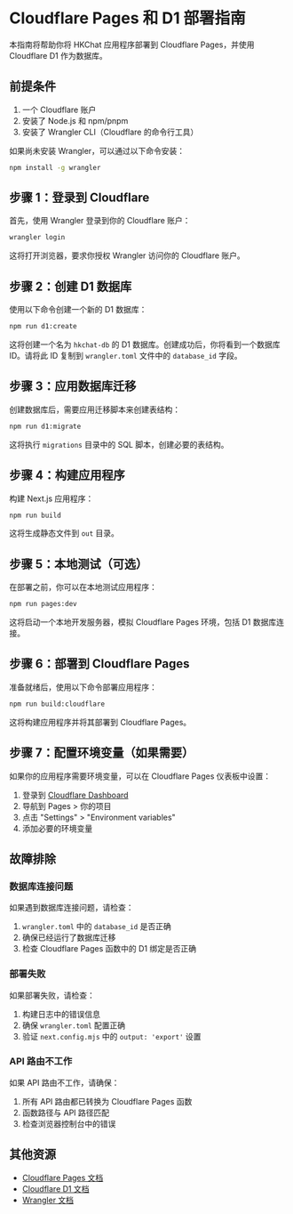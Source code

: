 # Cloudflare Pages 和 D1 部署指南

本指南将帮助你将 HKChat 应用程序部署到 Cloudflare Pages，并使用 Cloudflare D1 作为数据库。

## 前提条件

1. 一个 Cloudflare 账户
2. 安装了 Node.js 和 npm/pnpm
3. 安装了 Wrangler CLI（Cloudflare 的命令行工具）

如果尚未安装 Wrangler，可以通过以下命令安装：

```bash
npm install -g wrangler
```

## 步骤 1：登录到 Cloudflare

首先，使用 Wrangler 登录到你的 Cloudflare 账户：

```bash
wrangler login
```

这将打开浏览器，要求你授权 Wrangler 访问你的 Cloudflare 账户。

## 步骤 2：创建 D1 数据库

使用以下命令创建一个新的 D1 数据库：

```bash
npm run d1:create
```

这将创建一个名为 `hkchat-db` 的 D1 数据库。创建成功后，你将看到一个数据库 ID。请将此 ID 复制到 `wrangler.toml` 文件中的 `database_id` 字段。

## 步骤 3：应用数据库迁移

创建数据库后，需要应用迁移脚本来创建表结构：

```bash
npm run d1:migrate
```

这将执行 `migrations` 目录中的 SQL 脚本，创建必要的表结构。

## 步骤 4：构建应用程序

构建 Next.js 应用程序：

```bash
npm run build
```

这将生成静态文件到 `out` 目录。

## 步骤 5：本地测试（可选）

在部署之前，你可以在本地测试应用程序：

```bash
npm run pages:dev
```

这将启动一个本地开发服务器，模拟 Cloudflare Pages 环境，包括 D1 数据库连接。

## 步骤 6：部署到 Cloudflare Pages

准备就绪后，使用以下命令部署应用程序：

```bash
npm run build:cloudflare
```

这将构建应用程序并将其部署到 Cloudflare Pages。

## 步骤 7：配置环境变量（如果需要）

如果你的应用程序需要环境变量，可以在 Cloudflare Pages 仪表板中设置：

1. 登录到 [Cloudflare Dashboard](https://dash.cloudflare.com/)
2. 导航到 Pages > 你的项目
3. 点击 "Settings" > "Environment variables"
4. 添加必要的环境变量

## 故障排除

### 数据库连接问题

如果遇到数据库连接问题，请检查：

1. `wrangler.toml` 中的 `database_id` 是否正确
2. 确保已经运行了数据库迁移
3. 检查 Cloudflare Pages 函数中的 D1 绑定是否正确

### 部署失败

如果部署失败，请检查：

1. 构建日志中的错误信息
2. 确保 `wrangler.toml` 配置正确
3. 验证 `next.config.mjs` 中的 `output: 'export'` 设置

### API 路由不工作

如果 API 路由不工作，请确保：

1. 所有 API 路由都已转换为 Cloudflare Pages 函数
2. 函数路径与 API 路径匹配
3. 检查浏览器控制台中的错误

## 其他资源

- [Cloudflare Pages 文档](https://developers.cloudflare.com/pages/)
- [Cloudflare D1 文档](https://developers.cloudflare.com/d1/)
- [Wrangler 文档](https://developers.cloudflare.com/workers/wrangler/)
